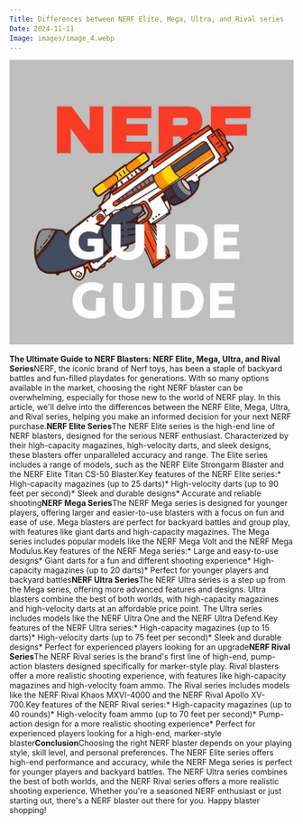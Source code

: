```yaml
---
Title: Differences between NERF Elite, Mega, Ultra, and Rival series
Date: 2024-11-11
Image: images/image_4.webp
---
```

![Differences between NERF Elite, Mega, Ultra, and Rival series Image](images/image_4.webp)

**The Ultimate Guide to NERF Blasters: NERF Elite, Mega, Ultra, and Rival Series**NERF, the iconic brand of Nerf toys, has been a staple of backyard battles and fun-filled playdates for generations. With so many options available in the market, choosing the right NERF blaster can be overwhelming, especially for those new to the world of NERF play. In this article, we'll delve into the differences between the NERF Elite, Mega, Ultra, and Rival series, helping you make an informed decision for your next NERF purchase.**NERF Elite Series**The NERF Elite series is the high-end line of NERF blasters, designed for the serious NERF enthusiast. Characterized by their high-capacity magazines, high-velocity darts, and sleek designs, these blasters offer unparalleled accuracy and range. The Elite series includes a range of models, such as the NERF Elite Strongarm Blaster and the NERF Elite Titan CS-50 Blaster.Key features of the NERF Elite series:* High-capacity magazines (up to 25 darts)* High-velocity darts (up to 90 feet per second)* Sleek and durable designs* Accurate and reliable shooting**NERF Mega Series**The NERF Mega series is designed for younger players, offering larger and easier-to-use blasters with a focus on fun and ease of use. Mega blasters are perfect for backyard battles and group play, with features like giant darts and high-capacity magazines. The Mega series includes popular models like the NERF Mega Volt and the NERF Mega Modulus.Key features of the NERF Mega series:* Large and easy-to-use designs* Giant darts for a fun and different shooting experience* High-capacity magazines (up to 20 darts)* Perfect for younger players and backyard battles**NERF Ultra Series**The NERF Ultra series is a step up from the Mega series, offering more advanced features and designs. Ultra blasters combine the best of both worlds, with high-capacity magazines and high-velocity darts at an affordable price point. The Ultra series includes models like the NERF Ultra One and the NERF Ultra Defend.Key features of the NERF Ultra series:* High-capacity magazines (up to 15 darts)* High-velocity darts (up to 75 feet per second)* Sleek and durable designs* Perfect for experienced players looking for an upgrade**NERF Rival Series**The NERF Rival series is the brand's first line of high-end, pump-action blasters designed specifically for marker-style play. Rival blasters offer a more realistic shooting experience, with features like high-capacity magazines and high-velocity foam ammo. The Rival series includes models like the NERF Rival Khaos MXVI-4000 and the NERF Rival Apollo XV-700.Key features of the NERF Rival series:* High-capacity magazines (up to 40 rounds)* High-velocity foam ammo (up to 70 feet per second)* Pump-action design for a more realistic shooting experience* Perfect for experienced players looking for a high-end, marker-style blaster**Conclusion**Choosing the right NERF blaster depends on your playing style, skill level, and personal preferences. The NERF Elite series offers high-end performance and accuracy, while the NERF Mega series is perfect for younger players and backyard battles. The NERF Ultra series combines the best of both worlds, and the NERF Rival series offers a more realistic shooting experience. Whether you're a seasoned NERF enthusiast or just starting out, there's a NERF blaster out there for you. Happy blaster shopping! 
